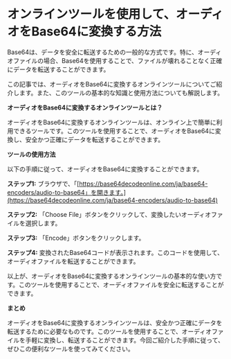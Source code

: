 オンラインツールを使用して、オーディオをBase64に変換する方法
=================================

Base64は、データを安全に転送するための一般的な方式です。特に、オーディオファイルの場合、Base64を使用することで、ファイルが壊れることなく正確にデータを転送することができます。

この記事では、オーディオをBase64に変換するオンラインツールについてご紹介します。また、このツールの基本的な知識と使用方法についても解説します。

**オーディオをBase64に変換するオンラインツールとは？**

オーディオをBase64に変換するオンラインツールは、オンライン上で簡単に利用できるツールです。このツールを使用することで、オーディオをBase64に変換し、安全かつ正確にデータを転送することができます。

**ツールの使用方法**

以下の手順に従って、オーディオをBase64に変換することができます。

**ステップ1:** ブラウザで、「[https://base64decodeonline.com/ja/base64-encoders/audio-to-base64」を開きます。](https://base64decodeonline.com/ja/base64-encoders/audio-to-base64)

**ステップ2:** 「Choose File」ボタンをクリックして、変換したいオーディオファイルを選択します。

**ステップ3:** 「Encode」ボタンをクリックします。

**ステップ4:** 変換されたBase64コードが表示されます。このコードを使用して、オーディオファイルを転送することができます。

以上が、オーディオをBase64に変換するオンラインツールの基本的な使い方です。このツールを使用することで、オーディオファイルを安全に転送することができます。

**まとめ**

オーディオをBase64に変換するオンラインツールは、安全かつ正確にデータを転送するために必要なものです。このツールを使用することで、オーディオファイルを手軽に変換し、転送することができます。今回ご紹介した手順に従って、ぜひこの便利なツールを使ってみてください。